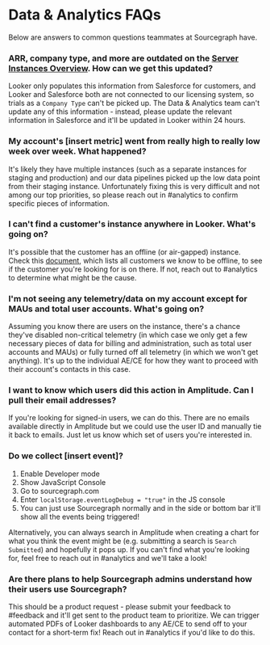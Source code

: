 # Data & Analytics FAQs

Below are answers to common questions teammates at Sourcegraph have.

### ARR, company type, and more are outdated on the [Server Instances Overview](https://sourcegraph.looker.com/dashboards/167). How can we get this updated?

Looker only populates this information from Salesforce for customers, and Looker and Salesforce both are not connected to our licensing system, so trials as a `Company Type` can't be picked up. The Data & Analytics team can't update any of this information - instead, please update the relevant information in Salesforce and it'll be updated in Looker within 24 hours.

### My account's [insert metric] went from really high to really low week over week. What happened?

It's likely they have multiple instances (such as a separate instances for staging and production) and our data pipelines picked up the low data point from their staging instance. Unfortunately fixing this is very difficult and not among our top priorities, so please reach out in #analytics to confirm specific pieces of information.

### I can't find a customer's instance anywhere in Looker. What's going on?

It's possible that the customer has an offline (or air-gapped) instance. Check this [document](https://docs.google.com/document/d/18q-xbHl53hg_y_0xX-buZpD04vMv3vJrqiXd9IeeE64/edit), which lists all customers we know to be offline, to see if the customer you're looking for is on there. If not, reach out to #analytics to determine what might be the cause.

### I'm not seeing any telemetry/data on my account except for MAUs and total user accounts. What's going on?

Assuming you know there are users on the instance, there's a chance they've disabled non-critical telemetry (in which case we only get a few necessary pieces of data for billing and administration, such as total user accounts and MAUs) or fully turned off all telemetry (in which we won't get anything). It's up to the individual AE/CE for how they want to proceed with their account's contacts in this case.

### I want to know which users did this action in Amplitude. Can I pull their email addresses?

If you're looking for signed-in users, we can do this. There are no emails available directly in Amplitude but we could use the user ID and manually tie it back to emails. Just let us know which set of users you're interested in.

### Do we collect [insert event]?

1. Enable Developer mode
2. Show JavaScript Console
3. Go to sourcegraph.com
4. Enter `localStorage.eventLogDebug = "true"` in the JS console
5. You can just use Sourcegraph normally and in the side or bottom bar it'll show all the events being triggered!

Alternatively, you can always search in Amplitude when creating a chart for what you think the event might be (e.g. submitting a search is `Search Submitted`) and hopefully it pops up. If you can't find what you're looking for, feel free to reach out in #analytics and we'll take a look!

### Are there plans to help Sourcegraph admins understand how their users use Sourcegraph?

This should be a product request - please submit your feedback to #feedback and it'll get sent to the product team to prioritize. We can trigger automated PDFs of Looker dashboards to any AE/CE to send off to your contact for a short-term fix! Reach out in #analytics if you'd like to do this.
